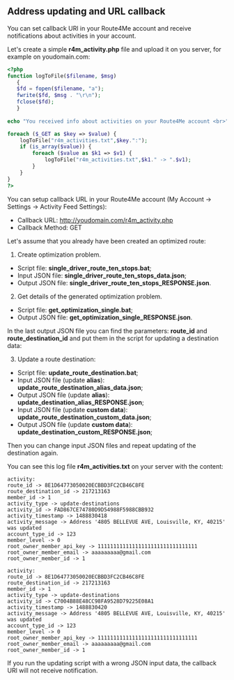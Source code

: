 ## Address updating and URL callback

You can set callback URl in your Route4Me account and receive notifications about activities in your account.

Let's create a simple **r4m_activity.php** file and upload it on you server, for example on youdomain.com:

~~~ php
<?php
function logToFile($filename, $msg) 
   {  
   $fd = fopen($filename, "a"); 
   fwrite($fd, $msg . "\r\n"); 
   fclose($fd); 
   } 
   
echo "You received info about activities on your Route4Me account <br>";

foreach ($_GET as $key => $value) { 
	logToFile("r4m_activities.txt",$key.":");
	if (is_array($value)) {
		foreach ($value as $k1 => $v1) {
			logToFile("r4m_activities.txt",$k1." -> ".$v1);
		}
	}
}
?>
~~~

You can setup callback URL in your Route4Me account (My Account -> Settings -> Activity Feed Settings):
- Callback URL: http://youdomain.com/r4m_activity.php
- Callback Method: GET

Let's assume that you already have been created an optimized route:

1) Create optimization problem.
- Script file: **single_driver_route_ten_stops.bat**;
- Input JSON file: **single_driver_route_ten_stops_data.json**;
- Output JSON file: **single_driver_route_ten_stops_RESPONSE.json**.
   
2) Get details of the generated optimization problem.
- Script file: **get_optimization_single.bat**;
- Output JSON file: **get_optimization_single_RESPONSE.json**.
   
In the last output JSON file you can find the parameters: **route_id** and **route_destination_id** and put them in the script for updating a destination data:
  
3) Update a route destination:
- Script file: **update_route_destination.bat**;
- Input JSON file (update **alias**): **update_route_destination_alias_data.json**;
- Output JSON file (update **alias**): **update_destination_alias_RESPONSE.json**;
- Input JSON file (update **custom data**): **update_route_destination_custom_data.json**;
- Output JSON file (update **custom data**): **update_destination_custom_RESPONSE.json**;
   
Then you can change input JSON files and repeat updating of the destination again.
  
You can see this log file **r4m_activities.txt** on your server with the content:
  
```
activity:
route_id -> 8E1D64773050020ECBBD3FC2CB46C8FE
route_destination_id -> 217213163
member_id -> 1
activity_type -> update-destinations
activity_id -> FAD867CE74780D9D54988F5988CBB932
activity_timestamp -> 1488830418
activity_message -> Address '4805 BELLEVUE AVE, Louisville, KY, 40215' was updated
account_type_id -> 123
member_level -> 0
root_owner_member_api_key -> 11111111111111111111111111111111
root_owner_member_email -> aaaaaaaaa@gmail.com
root_owner_member_id -> 1

activity:
route_id -> 8E1D64773050020ECBBD3FC2CB46C8FE
route_destination_id -> 217213163
member_id -> 1
activity_type -> update-destinations
activity_id -> C7004B88E48CC98FA9528D79225E08A1
activity_timestamp -> 1488830420
activity_message -> Address '4805 BELLEVUE AVE, Louisville, KY, 40215' was updated
account_type_id -> 123
member_level -> 0
root_owner_member_api_key -> 11111111111111111111111111111111
root_owner_member_email -> aaaaaaaaa@gmail.com
root_owner_member_id -> 1
```

If you run the updating script with a wrong JSON input data, the callback URl will not receive notification.